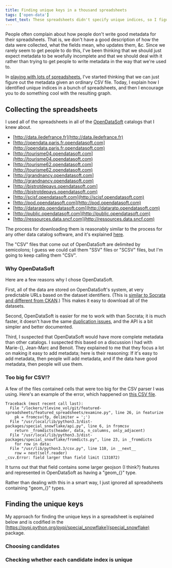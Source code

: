 ```yaml
---
title: Finding unique keys in a thousand spreadsheets
tags: ['open-data']
tweet_text: These spreadsheets didn't specify unique indices, so I figured them out.
---
```

People often complain about how people don't write good metadata for their
spreadsheets. That is, we don't have a good description of how the data were
collected, what the fields mean, who updates them, &c. Since we rarely seem
to get people to do this, I've been thinking that we should just expect
metadata to be woefully incomplete and that we should deal with it rather
than trying to get people to write metadata in the way that we're used to.

In [playing with lots of spreadsheets](/open-data), I've started thinking
that we can just figure out the metadata given an ordinary CSV file.
Today, I explain how I identified unique indices in a bunch of spreadsheets,
and then I encourage you to do something cool with the resulting graph.

## Collecting the spreadsheets
I used all of the spreadsheets in all of the [OpenDataSoft](https://opendatasoft.com)
catalogs that I knew about.

* [http://data.iledefrance.fr](http://data.iledefrance.fr)
* [http://opendata.paris.fr.opendatasoft.com](http://opendata.paris.fr.opendatasoft.com)
* [http://tourisme04.opendatasoft.com](http://tourisme04.opendatasoft.com)
* [http://tourisme62.opendatasoft.com](http://tourisme62.opendatasoft.com)
* [http://grandnancy.opendatasoft.com](http://grandnancy.opendatasoft.com)
* [http://bistrotdepays.opendatasoft.com](http://bistrotdepays.opendatasoft.com)
* [http://scisf.opendatasoft.com](http://scisf.opendatasoft.com)
* [http://pod.opendatasoft.com](http://pod.opendatasoft.com)
* [http://dataratp.opendatasoft.com](http://dataratp.opendatasoft.com)
* [http://public.opendatasoft.com](http://public.opendatasoft.com)
* [http://ressources.data.sncf.com](http://ressources.data.sncf.com)

The process for downloading them is reasonably
similar to the process for any other data catalog software, and it's explained
[here]().

The "CSV" files that come out of OpenDataSoft are delimited by semicolons;
I guess we could call them "SSV" files or "SCSV" files, but I'm going to keep
calling them "CSV".

### Why OpenDataSoft
Here are a few reasons why I chose OpenDataSoft.

First, all of the data are stored on OpenDataSoft's system, at very predictable URLs
based on the dataset identifiers.
(This is [similar to Socrata and different from CKAN]().)
This makes it easy to download all of the datasets.

Second, OpenDataSoft is easier for me to work with than Socrata; it is much faster,
it doesn't have the same [duplication issues](),
and the API is a bit simpler and better documented.

Third, I suspected that OpenDataSoft would have more complete metadata than other
catalogs. I suspected this based on a discussion I had with Marie-{}, Jean-Marc
and Benoit. They explained to me that they focus a lot on making it easy to add
metadata; here is their reasoning: If it's easy to add metadata, then people will
add metadata, and if the data have good metadata, then people will use them.

### Too big for CSV!?
A few of the files contained cells that were too big for the CSV parser I was using.
Here's an example of the error, which happened on
[this CSV file](http://public.opendatasoft.com/explore/dataset/scisf_housing_affordability_gap_by_neighborhood_san_francisco_ca/download?format=csv).

    Traceback (most recent call last):
      File "/lockers/tlevine_vol/git/featured-spreadsheets/featured_spreadsheets/examine.py", line 26, in featurize
        pk = fromcsv(fp, delimiter = ';')
      File "/usr/local/lib/python3.3/dist-packages/special_snowflake/api.py", line 6, in fromcsv
        return _fromdicts(header, data, n_columns, only_adjacent)
      File "/usr/local/lib/python3.3/dist-packages/special_snowflake/fromdicts.py", line 23, in _fromdicts
        for row in data:
      File "/usr/lib/python3.3/csv.py", line 110, in __next__
        row = next(self.reader)
    _csv.Error: field larger than field limit (131072)

It turns out that that field contains some larger geojson (I think?) features
and represented in OpenDataSoft as having a "geom_{}" type.


Rather than dealing
with this in a smart way, I just ignored all spreadsheets containing "geom_{}"
types.



## Finding the unique keys
My approach for finding the unique keys in a spreadsheet is explained
below and is codified in the
[https://pypi.python.org/pypi/special_snowflake](special_snowflake) package.

### Choosing candidates


### Checking whether each candidate index is unique
